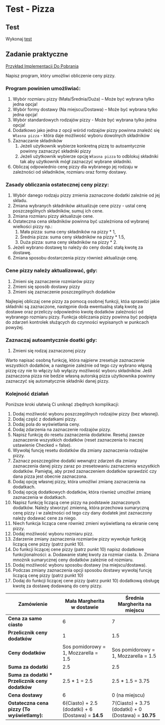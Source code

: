 # Test - Pizza

## Test

Wykonaj [test](http://bit.ly/AkademiaMP_P2T2)

## Zadanie praktyczne

[Przykład Implementacji Do Pobrania](Download/Pizza.zip)

Napisz program, który umożliwi obliczenie ceny pizzy.

### Program powinien umożliwiać:
1. Wybór rozmiaru pizzy (Mała/Średnia/Duża) – Może być wybrana tylko jedna opcja!
2. Wybór formy dostawy (Na miejscu/Dostawa) – Może być wybrana tylko jedna opcja!
3. Wybór standardowych rodzajów pizzy - Może być wybrana tylko jedna opcja!
4. Dodatkowo jako jedna z opcji wśród rodzajów pizzy powinna znaleźć się `Własna pizza` - która daje możliwość wyboru dowolnych składników
5. Zaznaczanie składników
   1. Jeżeli użytkownik wybierze konkretną pizzę to autoamtycznie powinny zaznaczyć składniki pizzy
   2. Jeżeli użytkownik wybierze opcję `Własna pizza` to odblokuj składniki tak aby użytkownik mógł zaznaczyć wybrane składniki.
6. Obliczaj odpowiednio cenę pizzy dla wybranego jej rodzaju w zależności od składników, rozmiaru oraz formy dostawy.

### Zasady obliczania ostatecznej ceny pizzy:
1. Wybór danego rodzaju pizzy zmienia zaznaczone dodatki zależnie od jej składu.
2. Zmiana wybranych składników aktualizuje cene pizzy - ustal cenę poszczególnych składników, sumuj ich cene.
3. Zmiana rozmiaru pizzy aktualizuje cene.
4. Ostateczna cena składników powinna być uzależniona od wybranej wielkości pizzy np.:
   1. Mała pizza: suma ceny składników na pizzy * 1, 
   2. Średnia pizza: suma ceny składników na pizzy * 1.5, 
   3. Duża pizza: suma ceny składników na pizzy * 2.
5. Jeżeli wybrano dostawę to należy do ceny dodać stałą kwotę za dostawę.
6. Zmiana sposobu dostarczenia pizzy również aktualizuje cenę.

### Cene pizzy należy aktualizować, gdy:
1. Zmieni się zaznaczenie rozmiarów pizzy
2. Zmieni się sposób dostawy pizzy
3. Zmieni się zaznaczenie poszczególnych dodatków

Najlepiej obliczaj cene pizzy za pomocą osobnej funkcji, któa sprawdzi jakie składniki są zaznaczone, następnie doda ewentualną stałą kwotę za dostawe oraz przeliczy odpowiednio kwotę dodatków zależności od wybranego rozmiaru pizzy. Funkcja obliczania pizzy powinna być podpięta do zdarzeń kontrolek służących do czynności wypisanych w punkcach powyżej. 

### Zaznaczaj autoamtycznie doatki gdy:
1. Zmieni się rodzaj zaznaczonej pizzy

Warto napisać osobną funkcję, która najpierw zresetuje zaznaczenie wszystkich dodatków, a następnie zależnie od tego czy wybrano włąsną pizzę czy nie to włączy lub wyłączy możliwość wyboru składników. Jeśli zaznaczona pizza nie bedzie własną autorską pizza użytkownika powinny zaznaczyć się automatycznie składniki danej pizzy.

### Kolejność działań
Poniższe kroki ułatwią Ci uniknąć zbędnych komplikacji:
1. Dodaj możliwość wyboru poszczególnych rodzajów pizzy (bez własnej).
2. Dodaj część z dodatkami pizzy.
3. Dodaj pola do wyświetlania ceny.
4. Dodaj zdarzenia na zaznaczenie rodzajów pizzy.
5. Napisz funkcję do resetu zaznaczenia dodatków. Resetuj zawsze zaznaczenie wszystkich dodatków (reset zaznaczenia to inaczej ustawienie Checked = false).
6. Wywołaj funcję resetu dodatków dla zmiany zaznaczenia rodzajów pizzy.
7. Zaznacz poszczególne dodatki wewnątrz zdarzeń dla zmiany zaznaczenia danej pizzy zaraz po zresetowaniu zaznaczenia wszystkich dodatków. Pamiętaj, aby przed zaznaczeniem dodatków sprawdzić czy dana pizza jest obecnie zaznaczona.
8. Dodaj opcję własnej pizzy, która umożliwi zmianę zaznaczenia na dodatkach.
9. Dodaj opcję dodatkowych dodatków, która również umożliwi zmianę zaznaczenia w dodatkach.
10. Napisz funkcję liczącą cene pizzy na podstawie zaznaczonych dodatków. Należy stworzyć zmienną, która przechowa sumaryczną cenę pizzy i w zależności od tego czy dany dodatek jest zaznaczony należy dodawać cene za niego.
11. Niech funkcja licząca cene również zmieni wyświetlaną na ekranie cenę pizzy.
12. Dodaj możliwość wyboru rozmiaru pizz.
13. Zdarzenie zmiany zaznaczenia rozmiarów pizzy wywołuje funkcję liczącą cene pizzy (patrz punkt 10).
14. Do funkcji liczącej cene pizzy (patrz punkt 10) napisz dodatkowe funkcjionalności:
a. Dodawanie stałej kwoty za rozmiar ciasta.
b. Zmiana mnożnik sumarycznej ceny dodatków zależnie od rozmiaru.
15. Dodaj możliwość wyboru sposobu dostawy (na miejscu/dostawa).
16. Podczas zmiany zaznaczenia opcji sposobu dostawy wywołaj funcję liczącą cenę pizzy (patrz punkt 10)
17. Dodaj do funkcji liczącej cene pizzy (patrz punkt 10) dodatkową obsługę kwotę za dostawę dodawaną do ceny pizzy.


|Zamówienie|Mała Margherita w dostawie|Średnia Margherita na miejscu|
|-|-|-|
|**Cena za samo ciasto**| 6| 7|
|**Przelicznik ceny dodatków**| 1| 1.5|
|**Ceny dodatków**|Sos pomidorowy  = 1, Mozzarella = 1.5| Sos pomidorowy  = 1, Mozzarella = 1.5|
|**Suma za dodatki**|2.5|2.5|
|**Suma za dodatki * Przelicznik ceny dodatków**|2.5 * 1 = 2.5|2.5 * 1.5 = 3.75|
|**Cena dostawy**| 6| 0 (na miejscu)|
|**Ostateczna cena pizzy (To wyświetlamy):**| 6(Ciasto) + 2.5 (dodatki) + 6 (Dostawa) = **14.5**|7(Ciasto) + 3.75 (dodatki) + 0 (Dostawa) = **10.75**|
